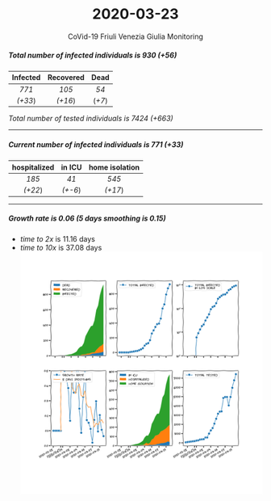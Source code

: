 <div align='center'>

# 2020-03-23
CoVid-19 Friuli Venezia Giulia Monitoring
</div>

##### Total number of infected individuals is 930 (+56)
Infected | Recovered | Dead
:---: | :---: | :---:
*771* | *105* | *54*
*(+33*) | *(+16*) | (*+7*)

*Total number of tested individuals is 7424 (+663)*
***
##### Current number of infected individuals is 771 (+33)
hospitalized | in ICU | home isolation
:---: | :---: | :---:
*185* |*41* |*545*
*(+22*) |*(+-6*) |*(+17*)
***
##### Growth rate is 0.06 (5 days smoothing is 0.15)
- *time to 2x* is 11.16 days
- *time to 10x* is 37.08 days
![stats][stats]

[stats]: stats_FriuliVeneziaGiulia.png
